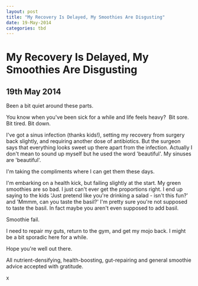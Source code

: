 ```yaml
---
layout: post
title: "My Recovery Is Delayed, My Smoothies Are Disgusting"
date: 19-May-2014
categories: tbd
---
```


# My Recovery Is Delayed, My Smoothies Are Disgusting

## 19th May 2014

Been a bit quiet around these parts.

You know when you've been sick for a while and life feels heavy?  Bit sore. Bit tired. Bit down.

I've got a sinus infection (thanks kids!),   setting my recovery from surgery back slightly,   and requiring another dose of antibiotics. But the surgeon says that everything looks sweet up there apart from the infection. Actually I don't mean to sound up myself but he used the word 'beautiful'. My sinuses are 'beautiful'.

I'm taking the compliments where I can get them these days.

I'm embarking on a health kick,   but failing slightly at the start. My green smoothies are so bad. I just can't ever get the proportions right. I end up saying to the kids 'Just pretend like you're drinking a salad - isn't this fun?' and 'Mmmm, can you taste the basil?' I'm pretty sure you're not supposed to taste the basil. In fact maybe you aren't even supposed to add basil.

Smoothie fail.

I need to repair my guts, return to the gym, and get my mojo back. I might be a bit sporadic here for a while.

Hope you're well out there.

All nutrient-densifying, health-boosting, gut-repairing and general smoothie advice accepted with gratitude.

x

 
